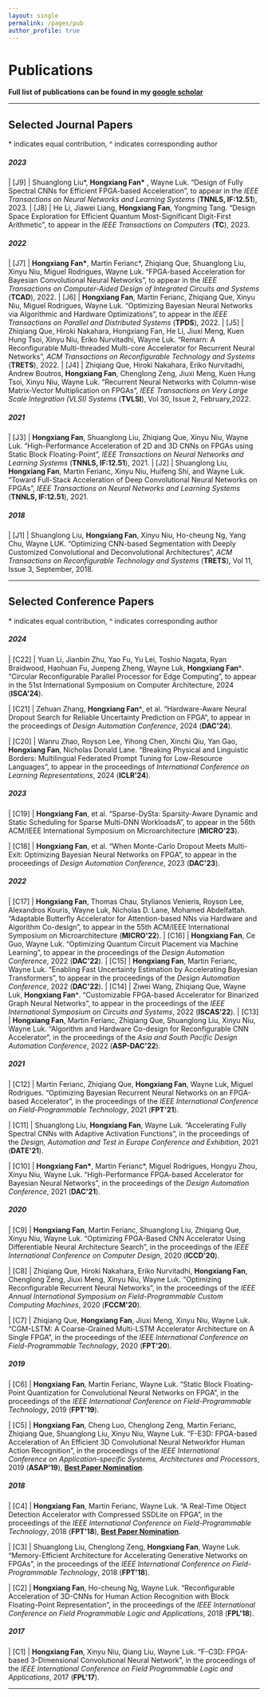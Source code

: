 ```yaml
---
layout: single
permalink: /pages/pub
author_profile: true
---
```


# Publications

**Full list of publications can be found in my [google scholar](https://scholar.google.com/citations?user=iBT_uw4AAAAJ&hl=en)**

___

## Selected Journal Papers

\* indicates equal contribution, ^ indicates corresponding author
##### 2023

| [J9] | Shuanglong Liu\*, **Hongxiang Fan\*** , Wayne Luk. “Design of Fully Spectral CNNs for Efficient FPGA-based Acceleration”, to appear in the *IEEE Transactions on Neural Networks and Learning Systems* (**TNNLS, IF:12.51**), 2023.
| [J8] | He Li, Jiawei Liang, **Hongxiang Fan**, Yongming Tang. “Design Space Exploration for Efficient Quantum Most-Significant Digit-First Arithmetic”, to appear in the *IEEE Transactions on Computers* (**TC**), 2023.

##### 2022

| [J7] | **Hongxiang Fan\***, Martin Ferianc\*, Zhiqiang Que, Shuanglong Liu, Xinyu Niu, Miguel Rodrigues, Wayne Luk. “FPGA-based Acceleration for Bayesian Convolutional Neural Networks”, to appear in the *IEEE Transactions on Computer-Aided Design of Integrated Circuits and Systems* (**TCAD**), 2022.
| [J6] | **Hongxiang Fan**, Martin Ferianc, Zhiqiang Que, Xinyu Niu, Miguel Rodrigues, Wayne Luk. “Optimizing Bayesian Neural Networks via Algorithmic and Hardware Optimizations”, to appear in the *IEEE Transactions on Parallel and Distributed Systems* (**TPDS**), 2022.
| [J5] | Zhiqiang Que, Hiroki Nakahara, Hongxiang Fan, He Li, Jiuxi Meng, Kuen Hung Tsoi, Xinyu Niu, Eriko Nurvitadhi, Wayne Luk. “Remarn: A Reconfigurable Multi-threaded Multi-core Accelerator for Recurrent Neural Networks”, *ACM Transactions on Reconfigurable Technology and Systems* (**TRETS**), 2022.
| [J4] | Zhiqiang Que, Hiroki Nakahara, Eriko  Nurvitadhi, Andrew  Boutros, **Hongxiang Fan**, Chenglong Zeng, Jiuxi Meng, Kuen Hung Tsoi, Xinyu Niu, Wayne Luk. “Recurrent Neural Networks with Column-wise Matrix-Vector Multiplication on FPGAs”, *IEEE Transactions on Very Large Scale Integration (VLSI) Systems* (**TVLSI**), Vol 30, Issue 2, February,2022.

##### 2021

| [J3] | **Hongxiang Fan**, Shuanglong Liu, Zhiqiang Que, Xinyu Niu, Wayne Luk. “High-Performance Acceleration of 2D and 3D CNNs on FPGAs using Static Block Floating-Point”, *IEEE Transactions on Neural Networks and Learning Systems* (**TNNLS, IF:12.51**), 2021.
| [J2] | Shuanglong Liu, **Hongxiang Fan**, Martin Ferianc, Xinyu Niu, Huifeng Shi, and Wayne Luk. “Toward Full-Stack Acceleration of Deep Convolutional Neural Networks on FPGAs”, *IEEE Transactions on Neural Networks and Learning Systems* (**TNNLS, IF:12.51**), 2021.

##### 2018

| [J1] | Shuanglong Liu, **Hongxiang Fan**, Xinyu Niu, Ho-cheung Ng, Yang Chu, Wayne LUK. “Optimizing CNN-based Segmentation with Deeply Customized Convolutional and Deconvolutional Architectures”, *ACM Transactions on Reconfigurable Technology and Systems* (**TRETS**), Vol 11, Issue 3, September, 2018.


___

## Selected Conference Papers

\* indicates equal contribution, ^ indicates corresponding author
##### 2024

| [C22] | Yuan Li, Jianbin Zhu, Yao Fu, Yu Lei, Toshio Nagata, Ryan Braidwood, Haohuan Fu, Juepeng Zheng, Wayne Luk, **Hongxiang Fan^**. “Circular Reconfigurable Parallel Processor for Edge Computing”, to appear in the 51st International Symposium on Computer Architecture, 2024 (**ISCA'24**).

| [C21] | Zehuan Zhang, **Hongxiang Fan^**, et al. “Hardware-Aware Neural Dropout Search for Reliable Uncertainty Prediction on FPGA”, to appear in the proceedings of *Design Automation Conference*, 2024 (**DAC'24**).

| [C20] | Wanru Zhao, Royson Lee, Yihong Chen, Xinchi Qiu, Yan Gao, **Hongxiang Fan**, Nicholas Donald Lane. “Breaking Physical and Linguistic Borders: Multilingual Federated Prompt Tuning for Low-Resource Languages”, to appear in the proceedings of *International Conference on Learning Representations*, 2024 (**ICLR'24**).

##### 2023

| [C19] | **Hongxiang Fan**, et al. “Sparse-DySta: Sparsity-Aware Dynamic and Static Scheduling for Sparse Multi-DNN WorkloadsA”, to appear in the 56th ACM/IEEE International Symposium on Microarchitecture (**MICRO'23**).

| [C18] | **Hongxiang Fan**, et al. “When Monte-Carlo Dropout Meets Multi-Exit: Optimizing Bayesian Neural Networks on FPGA”, to appear in the proceedings of *Design Automation Conference*, 2023 (**DAC'23**).

##### 2022

| [C17] | **Hongxiang Fan**, Thomas Chau, Stylianos Venieris, Royson Lee, Alexandros Kouris, Wayne Luk, Nicholas D. Lane, Mohamed Abdelfattah. “Adaptable Butterfly Accelerator for Attention-based NNs via Hardware and Algorithm Co-design”, to appear in the 55th ACM/IEEE International Symposium on Microarchitecture (**MICRO'22**).
| [C16] | **Hongxiang Fan**, Ce Guo, Wayne Luk. “Optimizing Quantum Circuit Placement via Machine Learning”, to appear in the proceedings of the *Design Automation Conference*, 2022 (**DAC'22**).
| [C15] | **Hongxiang Fan**, Martin Ferianc, Wayne Luk. “Enabling Fast Uncertainty Estimation by Accelerating Bayesian Transformers”, to appear in the proceedings of the *Design Automation Conference*, 2022 (**DAC'22**).
| [C14] | Ziwei Wang, Zhiqiang Que, Wayne Luk, **Hongxiang Fan^**. “Customizable FPGA-based Accelerator for Binarized Graph Neural Networks”, to appear in the proceedings of the *IEEE International Symposium on Circuits and Systems*, 2022 (**ISCAS'22**).
| [C13] | **Hongxiang Fan**, Martin Ferianc, Zhiqiang Que, Shuanglong Liu, Xinyu Niu, Wayne Luk. “Algorithm and Hardware Co-design for Reconfigurable CNN Accelerator”, in the proceedings of the *Asia and South Pacific Design Automation Conference*, 2022 (**ASP-DAC'22**).

##### 2021

| [C12] | Martin Ferianc, Zhiqiang Que, **Hongxiang Fan**, Wayne Luk, Miguel Rodrigues. “Optimizing Bayesian Recurrent Neural Networks on an FPGA-based Accelerator”, in the proceedings of the *IEEE International Conference on Field-Programmable Technology*, 2021 (**FPT'21**).

| [C11] | Shuanglong Liu, **Hongxiang Fan**, Wayne Luk. “Accelerating Fully Spectral CNNs with Adaptive Activation Functions”, in the proceedings of the *Design, Automation and Test in Europe Conference and Exhibition*, 2021 (**DATE'21**).

| [C10] | **Hongxiang Fan\***, Martin Ferianc\*, Miguel Rodrigues, Hongyu Zhou, Xinyu Niu, Wayne Luk. “High-Performance FPGA-based Accelerator for Bayesian Neural Networks”, in the proceedings of the *Design Automation Conference*, 2021 (**DAC'21**).

##### 2020

| [C9] | **Hongxiang Fan**, Martin Ferianc, Shuanglong Liu, Zhiqiang Que, Xinyu Niu, Wayne Luk. “Optimizing FPGA-Based CNN Accelerator Using Differentiable Neural Architecture Search”, in the proceedings of the *IEEE International Conference on Computer Design*, 2020 (**ICCD'20**).

| [C8] | Zhiqiang Que, Hiroki Nakahara, Eriko Nurvitadhi, **Hongxiang Fan**, Chenglong Zeng, Jiuxi Meng, Xinyu Niu, Wayne Luk. “Optimizing Reconfigurable Recurrent Neural Networks”, in the proceedings of the *IEEE Annual International Symposium on Field-Programmable Custom Computing Machines*, 2020 (**FCCM'20**).

| [C7] | Zhiqiang Que, **Hongxiang Fan**, Jiuxi Meng, Xinyu Niu, Wayne Luk. “CGM-LSTM: A Coarse-Grained Multi-LSTM Accelerator Architecture on A Single FPGA”, in the proceedings of the *IEEE International Conference on Field-Programmable Technology*, 2020 (**FPT'20**).

##### 2019

| [C6] | **Hongxiang Fan**, Martin Ferianc, Wayne Luk. “Static Block Floating-Point Quantization for Convolutional Neural Networks on FPGA”, in the proceedings of the *IEEE International Conference on Field-Programmable Technology*, 2019 (**FPT'19**).

| [C5] | **Hongxiang Fan**, Cheng Luo, Chenglong Zeng, Martin Ferianc, Zhiqiang Que, Shuanglong Liu, Xinyu Niu, Wayne Luk. “F-E3D: FPGA-based Acceleration of An Efficient 3D Convolutional Neural Networkfor Human Action Recognition”, in the proceedings of the *IEEE International Conference on Application-specific Systems, Architectures and Processors*, 2019 (**ASAP'19**), [**Best Paper Nomination**](https://asap2019.csl.cornell.edu/program.html).

##### 2018

| [C4] | **Hongxiang Fan**, Martin Ferianc, Wayne Luk. “A Real-Time Object Detection Accelerator with Compressed SSDLite on FPGA”, in the proceedings of the *IEEE International Conference on Field-Programmable Technology*, 2018 (**FPT'18**), [**Best Paper Nomination**](http://www.fpt18.sakura.ne.jp/program.html).

| [C3] | Shuanglong Liu, Chenglong Zeng, **Hongxiang Fan**, Wayne Luk. “Memory-Efficient Architecture for Accelerating Generative Networks on FPGAs”, in the proceedings of the *IEEE International Conference on Field-Programmable Technology*, 2018 (**FPT'18**).

| [C2] | **Hongxiang Fan**, Ho-cheung Ng, Wayne Luk. “Reconfigurable Acceleration of 3D-CNNs for Human Action Recognition with Block Floating-Point Representation”, in the proceedings of the *IEEE International Conference on Field Programmable Logic and Applications*, 2018 (**FPL'18**).

##### 2017

| [C1] | **Hongxiang Fan**, Xinyu Niu, Qiang Liu, Wayne Luk. “F-C3D: FPGA-based 3-Dimensional Convolutional Neural Network”, in the proceedings of the *IEEE International Conference on Field Programmable Logic and Applications*, 2017 (**FPL'17**).

___
